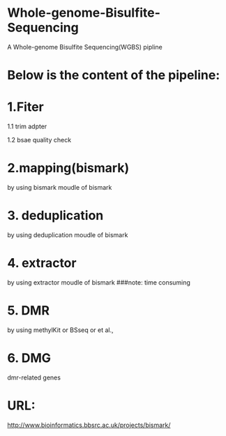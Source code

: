 # Whole-genome-Bisulfite-Sequencing
A Whole-genome Bisulfite Sequencing(WGBS) pipline
# Below is the content of the pipeline:
# 1.Fiter
1.1 trim adpter

1.2 bsae quality check
# 2.mapping(bismark)
by using bismark moudle of bismark
# 3. deduplication
by using deduplication moudle of bismark
# 4. extractor
by using extractor moudle of bismark
###note: time consuming
# 5. DMR
by using methylKit or BSseq or et al.,
# 6. DMG
dmr-related genes

# URL:
http://www.bioinformatics.bbsrc.ac.uk/projects/bismark/
